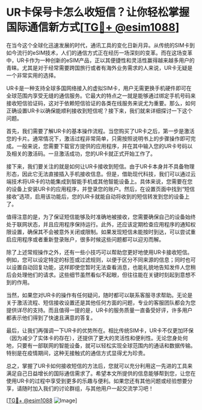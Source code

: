 # UR卡保号卡怎么收短信？让你轻松掌握国际通信新方式[[TG💪+ @esim1088](https://t.me/s/esim1088)]

在当今这个全球化迅速发展的时代，通讯工具的变化日新月异。从传统的SIM卡到如今流行的eSIM技术，人们的通信方式正在经历一场深刻的变革。而在这场变革中，UR卡作为一种创新的eSIM产品，正以其便捷性和灵活性赢得越来越多用户的青睐。尤其是对于经常需要跨国旅行或者有海外业务需求的人来说，UR卡无疑是一个非常实用的选择。

UR卡是一种支持全球多国网络接入的虚拟SIM卡，用户无需更换手机硬件即可在全球范围内享受无缝的通信服务。它最大的特点之一就是能够通过绑定手机号码来接收短信验证码，这对于依赖短信验证的各类在线服务来说尤为重要。那么，如何正确设置UR卡以确保能顺利接收到短信呢？接下来，我们就来详细探讨一下这个问题。

首先，我们需要了解UR卡的基本操作流程。当您购买了UR卡之后，第一步是激活您的卡片。通常情况下，激活过程非常简单，只需按照说明书上的步骤操作即可完成。一般来说，您需要下载官方提供的应用程序，并在其中输入您的UR卡号码以及相关的激活码。一旦激活成功，您的UR卡就正式开始工作了。

接下来，我们要关注的就是如何让UR卡接收到短信。由于UR卡本身并不具备物理形态，因此它无法直接插入手机接收信息。但是，借助现代科技，我们可以通过云端技术将UR卡的功能集成到智能手机或其他智能设备上。具体来说，您需要在您的设备上安装UR卡的应用程序，并登录您的账户。然后，在设置页面中找到“短信接收”选项，启用该功能后，您的UR卡就能自动将收到的短信转发到您的设备上了。

值得注意的是，为了保证短信能够及时准确地被接收，您需要确保自己的设备始终处于联网状态，并且应用程序保持运行。此外，还应该定期检查应用程序的通知权限设置，确保其不会被意外关闭或限制。如果发现短信未能按时到达，可以尝试重启应用程序或者重新登录账户，很多时候这些问题都可以迎刃而解。

除了上述常规操作之外，还有一些小技巧可以帮助您更好地使用UR卡接收短信。例如，您可以设定特定的标签或过滤规则，以便于区分不同来源的信息；同时也可以设置自动回复功能，这样即使您暂时无法查看消息，也能礼貌地告知发件人您稍后会处理他们的请求。这些细节虽然看似不起眼，但往往能在关键时刻起到意想不到的作用。

当然，如果您对UR卡的操作有任何疑问，随时都可以联系客服寻求帮助。无论是关于激活流程、短信接收设置还是其他任何方面的问题，专业的客服团队都会为您提供详尽的支持。而且值得一提的是，UR卡的服务质量一直备受好评，许多用户都表示他们得到了快速且满意的答复。

最后，让我们再强调一下UR卡的优势所在。相比传统SIM卡，UR卡不仅更加环保（因为减少了实体卡的存在），还提供了更大的灵活性和便利性。无论您身处何地，只要有一部联网的智能设备，就可以轻松实现全球范围内的通话和数据传输。特别是在疫情期间，这种无接触式的通信方式显得尤为珍贵。

总之，掌握了UR卡如何接收短信的方法后，您就可以充分利用这一先进的工具来满足自己日益增长的国际通信需求了。希望本文所提供的信息能够帮到您，让您在使用UR卡的过程中享受到更多的乐趣与便利。如果您还有其他问题或经验想要分享，请随时加入我们的讨论群组，与其他用户一起交流学习吧！

[[TG💪+ @esim1088](https://t.me/s/esim1088) ![Image](https://i.postimg.cc/4NQfJmqS/Snipaste-2025-05-13-00-14-12.png)]
